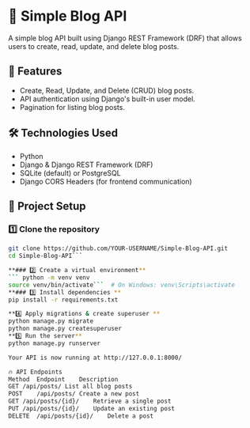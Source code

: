 # 📝 Simple Blog API

A simple blog API built using Django REST Framework (DRF) that allows users to create, read, update, and delete blog posts.

## 🚀 Features
- Create, Read, Update, and Delete (CRUD) blog posts.
- API authentication using Django's built-in user model.
- Pagination for listing blog posts.

## 🛠️ Technologies Used
- Python
- Django & Django REST Framework (DRF)
- SQLite (default) or PostgreSQL
- Django CORS Headers (for frontend communication)

## 📂 Project Setup

### 1️⃣ Clone the repository
```bash
git clone https://github.com/YOUR-USERNAME/Simple-Blog-API.git
cd Simple-Blog-API```

**### 2️⃣ Create a virtual environment**
``` python -m venv venv
source venv/bin/activate```  # On Windows: venv\Scripts\activate
**### 3️⃣ Install dependencies **
pip install -r requirements.txt

**4️⃣ Apply migrations & create superuser **
python manage.py migrate
python manage.py createsuperuser
**5️⃣ Run the server**
python manage.py runserver

Your API is now running at http://127.0.0.1:8000/

🔥 API Endpoints
Method	Endpoint	Description
GET	/api/posts/	List all blog posts
POST	/api/posts/	Create a new post
GET	/api/posts/{id}/	Retrieve a single post
PUT	/api/posts/{id}/	Update an existing post
DELETE	/api/posts/{id}/	Delete a post
